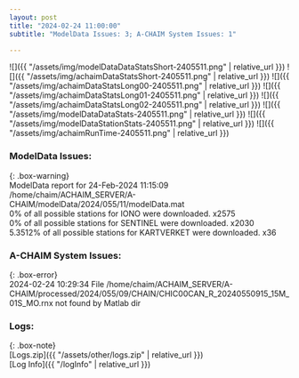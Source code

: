 ```yaml
---
layout: post
title: "2024-02-24 11:00:00"
subtitle: "ModelData Issues: 3; A-CHAIM System Issues: 1"

---
```


![]({{ "/assets/img/modelDataDataStatsShort-2405511.png" | relative_url }})
![]({{ "/assets/img/achaimDataStatsShort-2405511.png" | relative_url }})
![]({{ "/assets/img/achaimDataStatsLong00-2405511.png" | relative_url }})
![]({{ "/assets/img/achaimDataStatsLong01-2405511.png" | relative_url }})
![]({{ "/assets/img/achaimDataStatsLong02-2405511.png" | relative_url }})
![]({{ "/assets/img/modelDataDataStats-2405511.png" | relative_url }})
![]({{ "/assets/img/modelDataStationStats-2405511.png" | relative_url }})
![]({{ "/assets/img/achaimRunTime-2405511.png" | relative_url }})


### ModelData Issues:  
  
{: .box-warning}  
 ModelData report for 24-Feb-2024 11:15:09   
 /home/chaim/ACHAIM_SERVER/A-CHAIM/modelData/2024/055/11/modelData.mat   
 0% of all possible stations for IONO were downloaded. x2575   
 0% of all possible stations for SENTINEL were downloaded. x2030   
 5.3512% of all possible stations for KARTVERKET were downloaded. x36   
  
### A-CHAIM System Issues:  
  
{: .box-error}  
2024-02-24 10:29:34 File /home/chaim/ACHAIM_SERVER/A-CHAIM/processed/2024/055/09/CHAIN/CHIC00CAN_R_20240550915_15M_01S_MO.rnx not found by Matlab dir  

### Logs:  
  
{: .box-note}  
[Logs.zip]({{ "/assets/other/logs.zip" | relative_url }})  
[Log Info]({{ "/logInfo" | relative_url }})  
